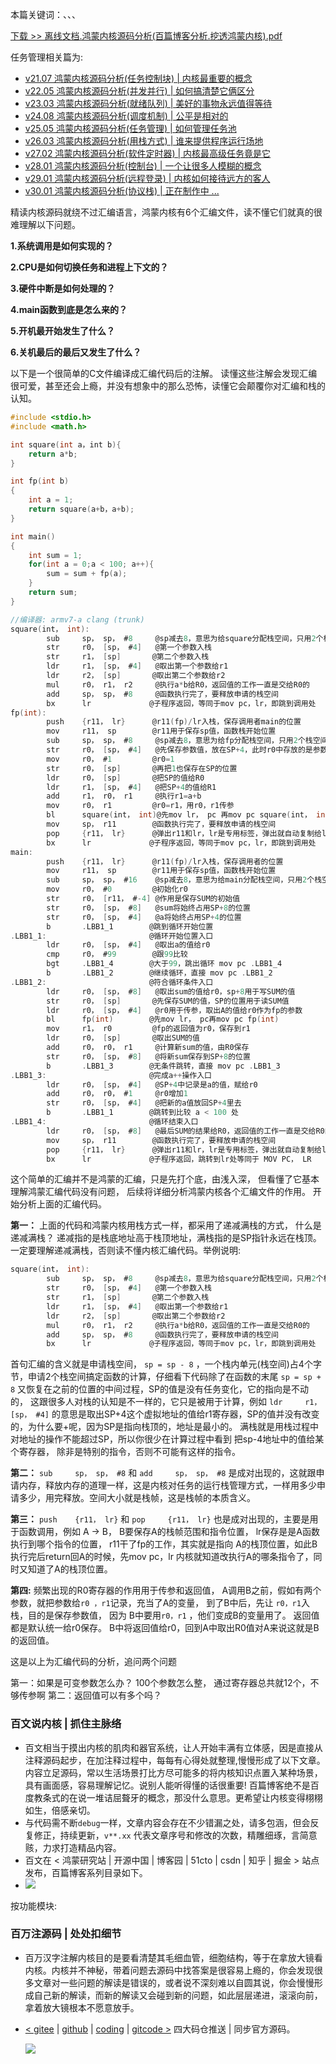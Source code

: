 本篇关键词：、、、


[下载 >> 离线文档.鸿蒙内核源码分析(百篇博客分析.挖透鸿蒙内核).pdf](https://weharmonyos.oss-cn-hangzhou.aliyuncs.com/resources/pdf/鸿蒙内核源码分析(百篇博客分析.挖透鸿蒙内核).zip)

任务管理相关篇为: 

* [v21.07 鸿蒙内核源码分析(任务控制块) | 内核最重要的概念](/blog/21.md)
* [v22.05 鸿蒙内核源码分析(并发并行) | 如何搞清楚它俩区分](/blog/22.md)
* [v23.03 鸿蒙内核源码分析(就绪队列) | 美好的事物永远值得等待](/blog/23.md)
* [v24.08 鸿蒙内核源码分析(调度机制) | 公平是相对的](/blog/24.md)
* [v25.05 鸿蒙内核源码分析(任务管理) | 如何管理任务池](/blog/25.md)
* [v26.03 鸿蒙内核源码分析(用栈方式) | 谁来提供程序运行场地](/blog/26.md)
* [v27.02 鸿蒙内核源码分析(软件定时器) | 内核最高级任务竟是它](/blog/27.md)
* [v28.01 鸿蒙内核源码分析(控制台) | 一个让很多人模糊的概念](/blog/28.md)
* [v29.01 鸿蒙内核源码分析(远程登录) | 内核如何接待远方的客人](/blog/29.md)
* [v30.01 鸿蒙内核源码分析(协议栈) | 正在制作中 ... ](/blog/30.md)


精读内核源码就绕不过汇编语言，鸿蒙内核有6个汇编文件，读不懂它们就真的很难理解以下问题。

**1.系统调用是如何实现的？**

**2.CPU是如何切换任务和进程上下文的？**

**3.硬件中断是如何处理的？**

**4.main函数到底是怎么来的？**

**5.开机最开始发生了什么？**

**6.关机最后的最后又发生了什么？**

以下是一个很简单的C文件编译成汇编代码后的注解。 读懂这些注解会发现汇编很可爱，甚至还会上瘾，并没有想象中的那么恐怖，读懂它会颠覆你对汇编和栈的认知。

```c
#include <stdio.h>
#include <math.h>

int square(int a，int b){
    return a*b;
}

int fp(int b)
{
    int a = 1;
    return square(a+b，a+b);
}

int main()
{
    int sum = 1;
    for(int a = 0;a < 100; a++){
        sum = sum + fp(a);
    }
    return sum;
}
```

```c
//编译器: armv7-a clang (trunk)
square(int， int):
        sub     sp， sp， #8     @sp减去8，意思为给square分配栈空间，只用2个栈空间完成计算
        str     r0， [sp， #4]   @第一个参数入栈
        str     r1， [sp]       @第二个参数入栈
        ldr     r1， [sp， #4]   @取出第一个参数给r1
        ldr     r2， [sp]       @取出第二个参数给r2
        mul     r0， r1， r2     @执行a*b给R0，返回值的工作一直是交给R0的
        add     sp， sp， #8     @函数执行完了，要释放申请的栈空间
        bx      lr             @子程序返回，等同于mov pc，lr，即跳到调用处
fp(int):
        push    {r11， lr}      @r11(fp)/lr入栈，保存调用者main的位置
        mov     r11， sp        @r11用于保存sp值，函数栈开始位置 
        sub     sp， sp， #8     @sp减去8，意思为给fp分配栈空间，只用2个栈空间完成计算
        str     r0， [sp， #4]   @先保存参数值，放在SP+4，此时r0中存放的是参数
        mov     r0， #1         @r0=1
        str     r0， [sp]       @再把1也保存在SP的位置
        ldr     r0， [sp]       @把SP的值给R0
        ldr     r1， [sp， #4]   @把SP+4的值给R1
        add     r1， r0， r1     @执行r1=a+b
        mov     r0， r1         @r0=r1，用r0，r1传参
        bl      square(int， int)@先mov lr， pc 再mov pc square(int， int)   
        mov     sp， r11        @函数执行完了，要释放申请的栈空间 
        pop     {r11， lr}      @弹出r11和lr，lr是专用标签，弹出就自动复制给lr寄存器
        bx      lr             @子程序返回，等同于mov pc，lr，即跳到调用处
main:
        push    {r11， lr}      @r11(fp)/lr入栈，保存调用者的位置
        mov     r11， sp        @r11用于保存sp值，函数栈开始位置
        sub     sp， sp， #16    @sp减去8，意思为给main分配栈空间，只用2个栈空间完成计算
        mov     r0， #0         @初始化r0
        str     r0， [r11， #-4] @作用是保存SUM的初始值 
        str     r0， [sp， #8]   @sum将始终占用SP+8的位置
        str     r0， [sp， #4]   @a将始终占用SP+4的位置
        b       .LBB1_1        @跳到循环开始位置
.LBB1_1:                       @循环开始位置入口
        ldr     r0， [sp， #4]   @取出a的值给r0
        cmp     r0， #99        @跟99比较
        bgt     .LBB1_4        @大于99，跳出循环 mov pc .LBB1_4
        b       .LBB1_2        @继续循环，直接 mov pc .LBB1_2
.LBB1_2:                       @符合循环条件入口
        ldr     r0， [sp， #8]   @取出sum的值给r0，sp+8用于写SUM的值
        str     r0， [sp]       @先保存SUM的值，SP的位置用于读SUM值
        ldr     r0， [sp， #4]   @r0用于传参，取出A的值给r0作为fp的参数
        bl      fp(int)        @先mov lr， pc再mov pc fp(int)
        mov     r1， r0         @fp的返回值为r0，保存到r1
        ldr     r0， [sp]       @取出SUM的值
        add     r0， r0， r1     @计算新sum的值，由R0保存
        str     r0， [sp， #8]   @将新sum保存到SP+8的位置
        b       .LBB1_3        @无条件跳转，直接 mov pc .LBB1_3
.LBB1_3:                       @完成a++操作入口
        ldr     r0， [sp， #4]   @SP+4中记录是a的值，赋给r0
        add     r0， r0， #1     @r0增加1
        str     r0， [sp， #4]   @把新的a值放回SP+4里去
        b       .LBB1_1        @跳转到比较 a < 100 处
.LBB1_4:                       @循环结束入口
        ldr     r0， [sp， #8]   @最后SUM的结果给R0，返回值的工作一直是交给R0的
        mov     sp， r11        @函数执行完了，要释放申请的栈空间
        pop     {r11， lr}      @弹出r11和lr，lr是专用标签，弹出就自动复制给lr寄存器
        bx      lr             @子程序返回，跳转到lr处等同于 MOV PC， LR

```

这个简单的汇编并不是鸿蒙的汇编，只是先打个底，由浅入深， 但看懂了它基本理解鸿蒙汇编代码没有问题， 后续将详细分析鸿蒙内核各个汇编文件的作用。
开始分析上面的汇编代码。

**第一：** 上面的代码和鸿蒙内核用栈方式一样，都采用了递减满栈的方式， 什么是递减满栈？ 递减指的是栈底地址高于栈顶地址，满栈指的是SP指针永远在栈顶。一定要理解递减满栈，否则读不懂内核汇编代码。举例说明:

```c
square(int， int):
        sub     sp， sp， #8     @sp减去8，意思为给square分配栈空间，只用2个栈空间完成计算
        str     r0， [sp， #4]   @第一个参数入栈
        str     r1， [sp]       @第二个参数入栈
        ldr     r1， [sp， #4]   @取出第一个参数给r1
        ldr     r2， [sp]       @取出第二个参数给r2
        mul     r0， r1， r2     @执行a*b给R0，返回值的工作一直是交给R0的
        add     sp， sp， #8     @函数执行完了，要释放申请的栈空间
        bx      lr             @子程序返回，等同于mov pc，lr，即跳到调用处
```

首句汇编的含义就是申请栈空间， `sp = sp - 8` ，一个栈内单元(栈空间)占4个字节，申请2个栈空间搞定函数的计算，仔细看下代码除了在函数的末尾 `sp = sp + 8` 又恢复在之前的位置的中间过程，SP的值是没有任务变化，它的指向是不动的， 这跟很多人对栈的认知是不一样的，它只是被用于计算，例如
`ldr     r1， [sp， #4]` 的意思是取出SP+4这个虚拟地址的值给r1寄存器，SP的值并没有改变的，为什么要+呢，因为SP是指向栈顶的，地址是最小的。 满栈就是用栈过程中对地址的操作不能超过SP，所以你很少在计算过程中看到 把sp-4地址中的值给某个寄存器， 除非是特别的指令，否则不可能有这样的指令。

**第二：** `sub     sp， sp， #8` 和 `add     sp， sp， #8` 是成对出现的，这就跟申请内存，释放内存的道理一样，这是内核对任务的运行栈管理方式，一样用多少申请多少，用完释放。空间大小就是栈帧，这是栈帧的本质含义。

**第三：** `push    {r11， lr}` 和 `pop     {r11， lr}` 也是成对出现的，主要是用于函数调用，例如 A -> B， B要保存A的栈帧范围和指令位置， lr保存是是A函数执行到哪个指令的位置， r11干了fp的工作，其实就是指向 A的栈顶位置，如此B执行完后return回A的时候，先mov pc，lr 内核就知道改执行A的哪条指令了，同时又知道了A的栈顶位置。

**第四:** 频繁出现的R0寄存器的作用用于传参和返回值， A调用B之前，假如有两个参数，就把参数给`r0 ，r1`记录，充当了A的变量， 到了B中后，先让 `r0，r1`入栈，目的是保存参数值， 因为 B中要用`r0，r1` ，他们变成B的变量用了。 返回值都是默认统一给r0保存。 B中将返回值给r0，回到A中取出R0值对A来说这就是B的返回值。

这是以上为汇编代码的分析，追问两个问题

第一：如果是可变参数怎么办？ 100个参数怎么整， 通过寄存器总共就12个，不够传参啊
第二：返回值可以有多个吗？

### 百文说内核 | 抓住主脉络

* 百文相当于摸出内核的肌肉和器官系统，让人开始丰满有立体感，因是直接从注释源码起步，在加注释过程中，每每有心得处就整理,慢慢形成了以下文章。内容立足源码，常以生活场景打比方尽可能多的将内核知识点置入某种场景，具有画面感，容易理解记忆。说别人能听得懂的话很重要! 百篇博客绝不是百度教条式的在说一堆诘屈聱牙的概念，那没什么意思。更希望让内核变得栩栩如生，倍感亲切。
* 与代码需不断`debug`一样，文章内容会存在不少错漏之处，请多包涵，但会反复修正，持续更新，`v**.xx` 代表文章序号和修改的次数，精雕细琢，言简意赅，力求打造精品内容。
* 百文在 < 鸿蒙研究站 | 开源中国 | 博客园 | 51cto | csdn | 知乎 | 掘金 > 站点发布，百篇博客系列目录如下。
* ![](https://weharmonyos.oss-cn-hangzhou.aliyuncs.com/resources/common/cate.png)

按功能模块:


### 百万注源码 | 处处扣细节

* 百万汉字注解内核目的是要看清楚其毛细血管，细胞结构，等于在拿放大镜看内核。内核并不神秘，带着问题去源码中找答案是很容易上瘾的，你会发现很多文章对一些问题的解读是错误的，或者说不深刻难以自圆其说，你会慢慢形成自己新的解读，而新的解读又会碰到新的问题，如此层层递进，滚滚向前，拿着放大镜根本不愿意放手。
* [< gitee](https://gitee.com/weharmony/kernel_liteos_a_note) | [github](https://github.com/kuangyufei/kernel_liteos_a_note) | [coding](https://weharmony.coding.net/public/harmony/kernel_liteos_a_note/git/files) | [gitcode >](https://gitcode.net/kuangyufei/kernel_liteos_a_note) 四大码仓推送 | 同步官方源码。
  
  [![](https://gitee.com/weharmony/kernel_liteos_a_note/widgets/widget_card.svg?colors=393222,ebdfc1,fffae5,d8ca9f,393222,a28b40)](https://gitee.com/weharmony/kernel_liteos_a_note)

